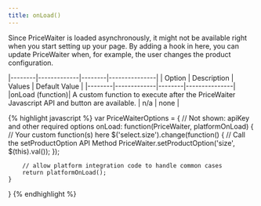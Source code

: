 ```yaml
---
title: onLoad()
---
```


Since PriceWaiter is loaded asynchronously, it might not be available right when you start setting up your page. By adding a hook in here, you can update PriceWaiter when, for example, the user changes the product configuration.

|--------|-------------|--------|---------------|
| Option | Description | Values | Default Value |
|--------|-------------|--------|---------------|
|onLoad (function)| A custom function to execute after the PriceWaiter Javascript API and button are available. | n/a | none |

{% highlight javascript %}
var PriceWaiterOptions = {
    // Not shown: apiKey and other required options
    onLoad: function(PriceWaiter, platformOnLoad) {
        // Your custom function(s) here
        $('select.size').change(function() {
            // Call the setProductOption API Method
            PriceWaiter.setProductOption('size', $(this).val());
        });

        // allow platform integration code to handle common cases
        return platformOnLoad();
    }
}
{% endhighlight %}
